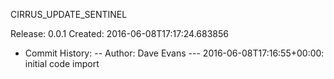 
CIRRUS_UPDATE_SENTINEL

Release: 0.0.1 Created: 2016-06-08T17:17:24.683856
 - Commit History:
 -- Author: Dave Evans
 --- 2016-06-08T17:16:55+00:00: initial code import

